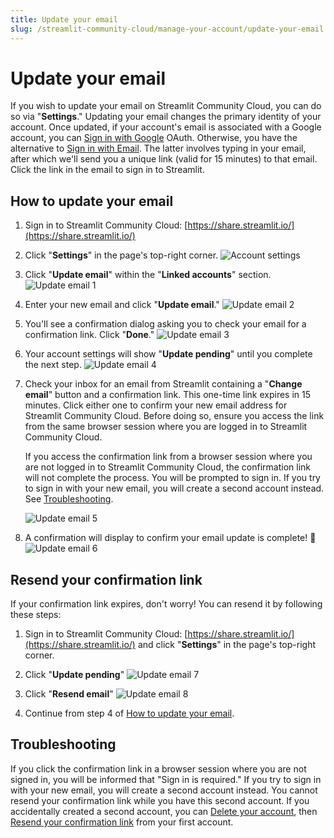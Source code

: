 ```yaml
---
title: Update your email
slug: /streamlit-community-cloud/manage-your-account/update-your-email
---
```


# Update your email

If you wish to update your email on Streamlit Community Cloud, you can do so via "**Settings**." Updating your email changes the primary identity of your account. Once updated, if your account's email is associated with a Google account, you can [Sign in with Google](/streamlit-community-cloud/get-started#sign-in-with-google) OAuth. Otherwise, you have the alternative to [Sign in with Email](/streamlit-community-cloud/get-started#sign-in-with-email). The latter involves typing in your email, after which we'll send you a unique link (valid for 15 minutes) to that email. Click the link in the email to sign in to Streamlit.

## How to update your email

1. Sign in to Streamlit Community Cloud: [https://share.streamlit.io/](https://share.streamlit.io/)
2. Click "**Settings**" in the page's top-right corner.
   ![Account settings](/images/streamlit-community-cloud/account-settings-header.png)

3. Click "**Update email**" within the "**Linked accounts**" section.
   ![Update email 1](/images/streamlit-community-cloud/account-change-email-1.png)

4. Enter your new email and click "**Update email**."
   ![Update email 2](/images/streamlit-community-cloud/account-change-email-2.png)

5. You'll see a confirmation dialog asking you to check your email for a confirmation link. Click "**Done**."
   ![Update email 3](/images/streamlit-community-cloud/account-change-email-3.png)

6. Your account settings will show "**Update pending**" until you complete the next step.
   ![Update email 4](/images/streamlit-community-cloud/account-change-email-4.png)

7. Check your inbox for an email from Streamlit containing a "**Change email**" button and a confirmation link. This one-time link expires in 15 minutes. Click either one to confirm your new email address for Streamlit Community Cloud. Before doing so, ensure you access the link from the same browser session where you are logged in to Streamlit Community Cloud.

   <Important>

   If you access the confirmation link from a browser session where you are not logged in to Streamlit Community Cloud, the confirmation link will not complete the process. You will be prompted to sign in. If you try to sign in with your new email, you will create a second account instead. See [Troubleshooting](#troubleshooting).

   </Important>

   ![Update email 5](/images/streamlit-community-cloud/account-change-email-5.png)

8. A confirmation will display to confirm your email update is complete! 🎈
   ![Update email 6](/images/streamlit-community-cloud/account-change-email-6.png)

## Resend your confirmation link

If your confirmation link expires, don't worry! You can resend it by following these steps:

1. Sign in to Streamlit Community Cloud: [https://share.streamlit.io/](https://share.streamlit.io/) and click "**Settings**" in the page's top-right corner.
2. Click "**Update pending**"
   ![Update email 7](/images/streamlit-community-cloud/account-change-email-7.png)

3. Click "**Resend email**"
   ![Update email 8](/images/streamlit-community-cloud/account-change-email-8.png)

4. Continue from step 4 of [How to update your email](#how-to-update-your-email).

## Troubleshooting

If you click the confirmation link in a browser session where you are not signed in, you will be informed that "Sign in is required." If you try to sign in with your new email, you will create a second account instead. You cannot resend your confirmation link while you have this second account. If you accidentally created a second account, you can [Delete your account](/streamlit-community-cloud/manage-your-account/delete-your-account), then [Resend your confirmation link](#resend-your-confirmation-link) from your first account.
